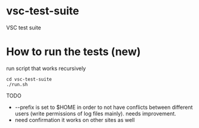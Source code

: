 # vsc-test-suite
VSC test suite

# How to run the tests (new)

run script that works recursively

```
cd vsc-test-suite
./run.sh
```

TODO
- --prefix is set to $HOME in order to not have conflicts between different users (write permissions of log files mainly). needs improvement.
- need confirmation it works on other sites as well

